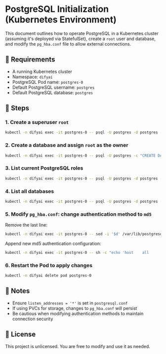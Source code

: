 # PostgreSQL Initialization (Kubernetes Environment)

This document outlines how to operate PostgreSQL in a Kubernetes cluster (assuming it's deployed via StatefulSet), create a `root` user and database, and modify the `pg_hba.conf` file to allow external connections.

## 🧰 Requirements

* A running Kubernetes cluster
* Namespace: `difyai`
* PostgreSQL Pod name: `postgres-0`
* Default PostgreSQL username: `postgres`
* Default PostgreSQL database: `postgres`

## 🚀 Steps

### 1. Create a superuser `root`

```bash
kubectl -n difyai exec -it postgres-0 -- psql -U postgres -d postgres -c "CREATE ROLE root WITH LOGIN SUPERUSER;"
```

### 2. Create a database and assign `root` as the owner

```bash
kubectl -n difyai exec -it postgres-0 -- psql -U postgres -c "CREATE DATABASE root OWNER root;"
```

### 3. List current PostgreSQL roles

```bash
kubectl -n difyai exec -it postgres-0 -- psql -U postgres -d postgres -c "\du"
```

### 4. List all databases

```bash
kubectl -n difyai exec -it postgres-0 -- psql -U postgres -d postgres -c "\l"
```

### 5. Modify `pg_hba.conf`: change authentication method to `md5`

Remove the last line:

```bash
kubectl -n difyai exec -it postgres-0 -- sed -i '$d' /var/lib/postgresql/data/pgdata/pg_hba.conf
```

Append new md5 authentication configuration:

```bash
kubectl -n difyai exec -it postgres-0 -- sh -c "echo 'host    all             all             0.0.0.0/0               md5' >> /var/lib/postgresql/data/pgdata/pg_hba.conf"
```

### 6. Restart the Pod to apply changes

```bash
kubectl -n difyai delete pod postgres-0
```

## 📝 Notes

* Ensure `listen_addresses = '*'` is set in `postgresql.conf`
* If using PVCs for storage, changes to `pg_hba.conf` will persist
* Be cautious when modifying authentication methods to maintain connection security

## 📄 License

This project is unlicensed. You are free to modify and use it as needed.
